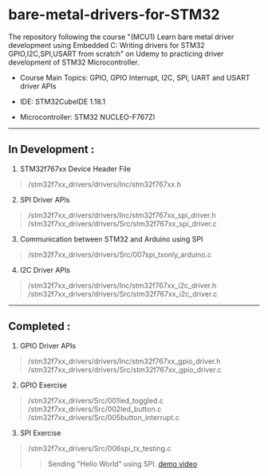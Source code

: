 # bare-metal-drivers-for-STM32

The repository following the course "(MCU1) Learn bare metal driver development using Embedded C: Writing drivers for STM32 GPIO,I2C,SPI,USART from scratch" on Udemy to practicing driver development of STM32 Microcontroller.

- Course Main Topics: GPIO, GPIO Interrupt, I2C, SPI, UART and USART driver APIs

- IDE: STM32CubeIDE 1.18.1 

- Microcontroller: STM32 NUCLEO-F767ZI

---
## In Development :
1. STM32f767xx Device Header File
>/stm32f7xx_drivers/drivers/Inc/stm32f767xx.h

2. SPI Driver APIs
>/stm32f7xx_drivers/drivers/Inc/stm32f767xx_spi_driver.h
>/stm32f7xx_drivers/drivers/Src/stm32f767xx_spi_driver.c

3. Communication between STM32 and Arduino using SPI
>/stm32f7xx_drivers/drivers/Src/007spi_txonly_arduino.c

4. I2C Driver APIs
>/stm32f7xx_drivers/drivers/Inc/stm32f767xx_i2c_driver.h
>/stm32f7xx_drivers/drivers/Src/stm32f767xx_i2c_driver.c

---
## Completed :
1. GPIO Driver APIs
>/stm32f7xx_drivers/drivers/Inc/stm32f767xx_gpio_driver.h
>/stm32f7xx_drivers/drivers/Src/stm32f767xx_gpio_driver.c

2. GPIO Exercise
>/stm32f7xx_drivers/Src/001led_toggled.c
>/stm32f7xx_drivers/Src/002led_button.c
>/stm32f7xx_drivers/Src/005button_interrupt.c

3. SPI Exercise
>/stm32f7xx_drivers/Src/006spi_tx_testing.c
>>Sending "Hello World" using SPI. 
>>[demo video](https://youtube.com/shorts/Tr0hJPSszcg?si=YVjbZ8M8dclL_FT6)

